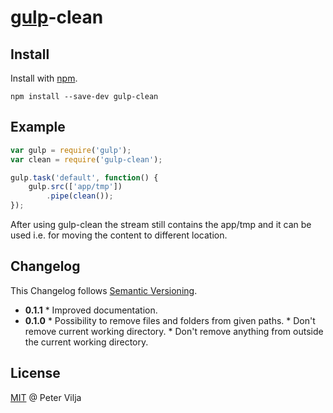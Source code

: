 # [gulp](https://github.com/wearefractal/gulp)-clean

## Install

Install with [npm](https://npmjs.org/package/gulp-clean).

```
npm install --save-dev gulp-clean
```

## Example

```js
var gulp = require('gulp');
var clean = require('gulp-clean');

gulp.task('default', function() {
	gulp.src(['app/tmp'])
		.pipe(clean());
});
```

After using gulp-clean the stream still contains the app/tmp and it can be used i.e. for moving the content to different location.

## Changelog

This Changelog follows [Semantic Versioning](http://semver.org).

* **0.1.1**
      * Improved documentation.
* **0.1.0**
      * Possibility to remove files and folders from given paths.
      * Don't remove current working directory.
      * Don't remove anything from outside the current working directory.

## License

[MIT](http://en.wikipedia.org/wiki/MIT_License) @ Peter Vilja
